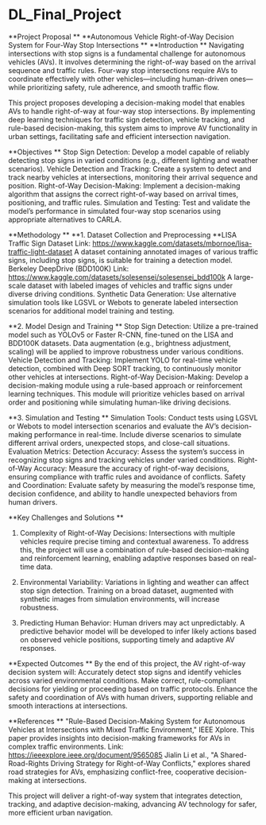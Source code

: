 # DL_Final_Project

**Project Proposal
**
**Autonomous Vehicle Right-of-Way Decision System for Four-Way Stop Intersections
**
**Introduction
**
Navigating intersections with stop signs is a fundamental challenge for autonomous vehicles (AVs). It involves determining the right-of-way based on the arrival sequence and traffic rules. Four-way stop intersections require AVs to coordinate effectively with other vehicles—including human-driven ones—while prioritizing safety, rule adherence, and smooth traffic flow.

This project proposes developing a decision-making model that enables AVs to handle right-of-way at four-way stop intersections. By implementing deep learning techniques for traffic sign detection, vehicle tracking, and rule-based decision-making, this system aims to improve AV functionality in urban settings, facilitating safe and efficient intersection navigation.

**Objectives
**
Stop Sign Detection: Develop a model capable of reliably detecting stop signs in varied conditions (e.g., different lighting and weather scenarios).
Vehicle Detection and Tracking: Create a system to detect and track nearby vehicles at intersections, monitoring their arrival sequence and position.
Right-of-Way Decision-Making: Implement a decision-making algorithm that assigns the correct right-of-way based on arrival times, positioning, and traffic rules.
Simulation and Testing: Test and validate the model’s performance in simulated four-way stop scenarios using appropriate alternatives to CARLA.

**Methodology
**
**1. Dataset Collection and Preprocessing
**LISA Traffic Sign Dataset 
Link: https://www.kaggle.com/datasets/mbornoe/lisa-traffic-light-dataset
A dataset containing annotated images of various traffic signs, including stop signs, is suitable for training a detection model.
Berkeley DeepDrive (BDD100K) 
 Link: https://www.kaggle.com/datasets/solesensei/solesensei_bdd100k
A large-scale dataset with labeled images of vehicles and traffic signs under diverse driving conditions.
Synthetic Data Generation: Use alternative simulation tools like LGSVL or Webots to generate labeled intersection scenarios for additional model training and testing.

**2. Model Design and Training
**
 Stop Sign Detection: Utilize a pre-trained model such as YOLOv5 or Faster R-CNN, fine-tuned on the LISA and BDD100K datasets. Data augmentation (e.g., brightness adjustment, scaling) will be applied to improve robustness under various conditions.
Vehicle Detection and Tracking: Implement YOLO for real-time vehicle detection, combined with Deep SORT tracking, to continuously monitor other vehicles at intersections.
Right-of-Way Decision-Making: Develop a decision-making module using a rule-based approach or reinforcement learning techniques. This module will prioritize vehicles based on arrival order and positioning while simulating human-like driving decisions.

**3. Simulation and Testing
**   Simulation Tools: 
Conduct tests using LGSVL or Webots to model intersection scenarios and evaluate the AV’s decision-making performance in real-time. Include diverse scenarios to simulate different arrival orders, unexpected stops, and close-call situations.
Evaluation Metrics:
Detection Accuracy: Assess the system’s success in recognizing stop signs and tracking vehicles under varied conditions.
Right-of-Way Accuracy: Measure the accuracy of right-of-way decisions, ensuring compliance with traffic rules and avoidance of conflicts.
Safety and Coordination: Evaluate safety by measuring the model’s response time, decision confidence, and ability to handle unexpected behaviors from human drivers.

**Key Challenges and Solutions
**
1. Complexity of Right-of-Way Decisions: Intersections with multiple vehicles require precise timing and contextual awareness. To address this, the project will use a combination of rule-based decision-making and reinforcement learning, enabling adaptive responses based on real-time data.

2. Environmental Variability: Variations in lighting and weather can affect stop sign detection. Training on a broad dataset, augmented with synthetic images from simulation environments, will increase robustness.

3. Predicting Human Behavior: Human drivers may act unpredictably. A predictive behavior model will be developed to infer likely actions based on observed vehicle positions, supporting timely and adaptive AV responses.

**Expected Outcomes
**
By the end of this project, the AV right-of-way decision system will:
Accurately detect stop signs and identify vehicles across varied environmental conditions.
Make correct, rule-compliant decisions for yielding or proceeding based on traffic protocols.
Enhance the safety and coordination of AVs with human drivers, supporting reliable and smooth interactions at intersections.

**References
**
"Rule-Based Decision-Making System for Autonomous Vehicles at Intersections with Mixed Traffic Environment," IEEE Xplore. 
This paper provides insights into decision-making frameworks for AVs in complex traffic environments.
  	Link: https://ieeexplore.ieee.org/document/9565085
Jialin Li et al., "A Shared-Road-Rights Driving Strategy for Right-of-Way Conflicts," explores shared road strategies for AVs, emphasizing conflict-free, cooperative decision-making at intersections.

This project will deliver a right-of-way system that integrates detection, tracking, and adaptive decision-making, advancing AV technology for safer, more efficient urban navigation.

